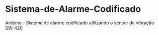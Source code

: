 # Sistema-de-Alarme-Codificado
Arduino - Sistema de alarme codificado utilizando o sensor de vibração SW-420 
